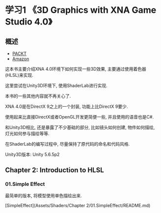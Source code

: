 # 学习1 《3D Graphics with XNA Game Studio 4.0》
## 概述
* [PACKT](https://www.packtpub.com/game-development/3d-graphics-xna-game-studio-40)
* [Amazon](https://www.amazon.com/Graphics-XNA-Game-Studio-4-0/dp/1849690049)

这本书主要介绍XNA 4.0环境下如何实现一些3D效果, 主要通过使用着色器(HLSL)来实现.

这里尝试在Unity3D环境下, 使用ShaderLab进行实现.

本书的一些其他内容就不再关心了.

XNA 4.0是在DirectX 9之上的一个封装, 功能上比DirectX 9要少.

使用起来比直接DirectX或者OpenGL开发更简便一些, 并且使用的语音也是C#.

和Unity3D相比, 还是暴露了不少基础的部分, 比如镜头如何创建, 物件如何描绘, 灯光如何参与描绘等等.

在ShaderLab的编写过程中, 尽量保持了原代码的命名和代码风格.

Unity3D版本: Unity 5.6.5p2

## Chapter 2: Introduction to HLSL
### 01.Simple Effect
最简单的版本, 将模型使用单色描绘出来.

[SimpleEffect](Assets/Shaders/Chapter 2/01.SimpleEffect/README.md)
 